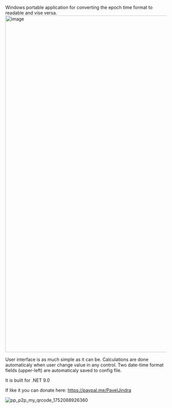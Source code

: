 

Windows portable application for converting the epoch time format to readable and vise versa.
<img width="1438" height="1051" alt="image" src="https://github.com/user-attachments/assets/7c99aa0a-4c47-4cd8-bdd6-f91778920963" />

User interface is as much simple as it can be. Calculations are done automaticaly when user change value in any control.
Two date-time format fields (upper-left) are automaticaly saved to config file.

It is built for .NET 9.0

If like it you can donate here: <a href=paypal.me/PavelJindra>https://paypal.me/PavelJindra</a>

![pp_p2p_my_qrcode_1752088926360](https://github.com/user-attachments/assets/d7060487-f371-42cd-97b4-eceb534c91dd)
